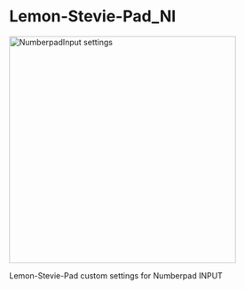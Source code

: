 # Lemon-Stevie-Pad_NI

<img width="408" alt="NumberpadInput settings" src="https://user-images.githubusercontent.com/103465171/162870795-3e61afed-98af-4a6e-b91e-8d76344ba575.png">

Lemon-Stevie-Pad custom settings for Numberpad INPUT  
